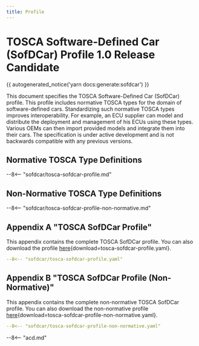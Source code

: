 ```yaml
---
title: Profile
---
```


# TOSCA Software-Defined Car (SofDCar) Profile 1.0 Release Candidate

{{ autogenerated_notice('yarn docs:generate:sofdcar') }}

This document specifies the TOSCA Software-Defined Car (SofDCar) profile.
This profile includes normative TOSCA types for the domain of software-defined cars. 
Standardizing such normative TOSCA types improves interoperability.
For example, an ECU supplier can model and distribute the deployment and management of his ECUs using these types. 
Various OEMs can then import provided models and integrate them into their cars.
The specification is under active development and is not backwards compatible with any previous versions.


## Normative TOSCA Type Definitions

--8<-- "sofdcar/tosca-sofdcar-profile.md"


## Non-Normative TOSCA Type Definitions

--8<-- "sofdcar/tosca-sofdcar-profile-non-normative.md"


## Appendix A "TOSCA SofDCar Profile"

This appendix contains the complete TOSCA SofDCar profile.
You can also download the profile [here](tosca-sofdcar-profile.yaml){download=tosca-sofdcar-profile.yaml}.

```yaml linenums="1"
--8<-- "sofdcar/tosca-sofdcar-profile.yaml"
```

## Appendix B "TOSCA SofDCar Profile (Non-Normative)"

This appendix contains the complete non-normative TOSCA SofDCar profile.
You can also download the non-normative profile [here](tosca-sofdcar-profile-non-normative.yaml){download=tosca-sofdcar-profile-non-normative.yaml}.

```yaml linenums="1"
--8<-- "sofdcar/tosca-sofdcar-profile-non-normative.yaml"
```

--8<-- "acd.md"